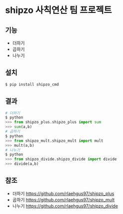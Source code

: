 # shipzo 사칙연산 팀 프로젝트
## **기능**
- 더하기
- 곱하기
- 나누기
## **설치**
```py
$ pip install shipzo_cmd
```
## **결과**
```py
# 더하기
$ python
>>> from shipzo_plus.shipzo_plus import sum
>>> sum(a,b)
# 곱하기
$ python
>>> from shipzo_mult.shipzo_mult import mult
>>> mult(a,b)
# 나누기
$ python
>>> from shipzo_divide.shipzo_divide import divide
>>> divide(a,b)
```
## **참조**
- 더하기
https://github.com/rlaehgus97/shipzo_plus
- 곱하기
https://github.com/rlaehgus97/shipzo_mult
- 나누기
https://github.com/rlaehgus97/shipzo_divide
